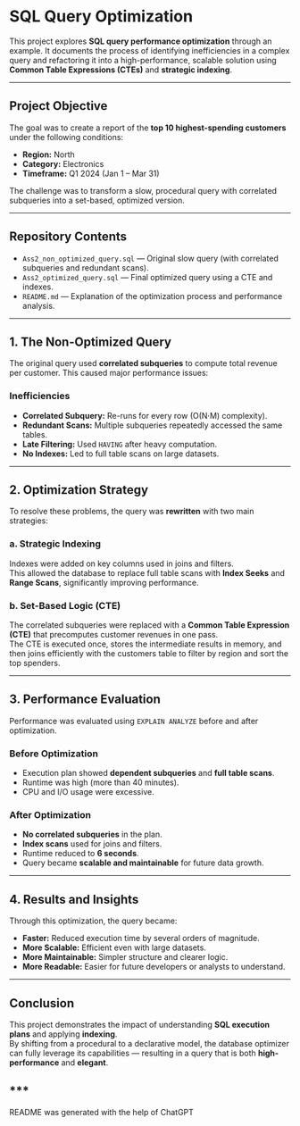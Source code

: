 # SQL Query Optimization

This project explores **SQL query performance optimization** through an example. It documents the process of identifying inefficiencies in a complex query and refactoring it into a high-performance, scalable solution using **Common Table Expressions (CTEs)** and **strategic indexing**.

---

## Project Objective

The goal was to create a report of the **top 10 highest-spending customers** under the following conditions:

- **Region:** North  
- **Category:** Electronics  
- **Timeframe:** Q1 2024 (Jan 1 – Mar 31)

The challenge was to transform a slow, procedural query with correlated subqueries into a set-based, optimized version.

---

## Repository Contents

- `Ass2_non_optimized_query.sql` — Original slow query (with correlated subqueries and redundant scans).  
- `Ass2_optimized_query.sql` — Final optimized query using a CTE and indexes.  
- `README.md` — Explanation of the optimization process and performance analysis.

---

## 1. The Non-Optimized Query

The original query used **correlated subqueries** to compute total revenue per customer. This caused major performance issues:

### Inefficiencies
- **Correlated Subquery:** Re-runs for every row (O(N·M) complexity).  
- **Redundant Scans:** Multiple subqueries repeatedly accessed the same tables.  
- **Late Filtering:** Used `HAVING` after heavy computation.  
- **No Indexes:** Led to full table scans on large datasets.

---

## 2. Optimization Strategy

To resolve these problems, the query was **rewritten** with two main strategies:

### a. Strategic Indexing

Indexes were added on key columns used in joins and filters.  
This allowed the database to replace full table scans with **Index Seeks** and **Range Scans**, significantly improving performance.

### b. Set-Based Logic (CTE)

The correlated subqueries were replaced with a **Common Table Expression (CTE)** that precomputes customer revenues in one pass.  
The CTE is executed once, stores the intermediate results in memory, and then joins efficiently with the customers table to filter by region and sort the top spenders.

---

## 3. Performance Evaluation

Performance was evaluated using `EXPLAIN ANALYZE` before and after optimization.

### Before Optimization
- Execution plan showed **dependent subqueries** and **full table scans**.  
- Runtime was high (more than 40 minutes).  
- CPU and I/O usage were excessive.

### After Optimization
- **No correlated subqueries** in the plan.  
- **Index scans** used for joins and filters.  
- Runtime reduced to **6 seconds**.  
- Query became **scalable and maintainable** for future data growth.

---

## 4. Results and Insights

Through this optimization, the query became:

- **Faster:** Reduced execution time by several orders of magnitude.  
- **More Scalable:** Efficient even with large datasets.  
- **More Maintainable:** Simpler structure and clearer logic.  
- **More Readable:** Easier for future developers or analysts to understand.

---

## Conclusion

This project demonstrates the impact of understanding **SQL execution plans** and applying **indexing**.  
By shifting from a procedural to a declarative model, the database optimizer can fully leverage its capabilities — resulting in a query that is both **high-performance** and **elegant**.

## ***
README was generated with the help of ChatGPT
